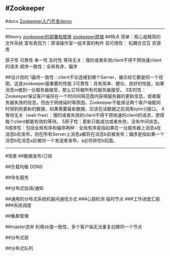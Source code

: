 #Zookeeper
---
#docs
[Zookeeper入门开发demo](http://www.cnblogs.com/chengxin1982/p/3997726.html)

---
#theory
[zookeeper的部署和使用](http://wangwei.cao.blog.163.com/blog/static/102362526201022414553362/)
[zookeeper原理](http://cailin.iteye.com/blog/2014486/)
##特点
简单：核心是精简的文件系统
富有表现力：原语操作室一组丰富的构件
高可用性：
松耦合交互
资源库

原子性
可靠性
单一性
及时性
等待无关：慢的或者失效client不得干预快速client的请求
顺序一致性：全局有序，偏序


##设计目的
1最终一致性：client不论连接到哪个Server，展示给它都是同一个视图，这是zookeeper最重要的性能
2可靠性：具有简单、健壮、良好的性能，如果消息m被到一台服务器接受，那么它将被所有的服务器接受。
3实时性：Zookeeper保证客户端将在一个时间间隔范围内获得服务器的更新信息，或者服务器失效的信息。但由于网络延时等原因，Zookeeper不能保证两个客户端能同时得到刚更新的数据，如果需要最新数据，应该在读数据之前调用sync()接口。
4等待无关（wait-free）：慢的或者失效的client不得干预快速的client的请求，使得每个client都能有效的等待。
5原子性：更新只能成功或者失败，没有中间状态。
6顺序性：包括全局有序和偏序两种：全局有序是指如果在一台服务器上消息a在消息b前发布，则在所有Server上消息a都将在消息b前被发布；偏序是指如果一个消息b在消息a后被同一个发送者发布，a必将排在b前面。






---
#场景
##数据发布/订阅

##负载均衡
DDNS

##命名服务

##分布式协调/通知

##通用的分布式系统机器间通信方式
###心跳检测
临时节点
###工作进度汇报
###系统调度

##集群管理


##master选举
利用zk强一致性，多个客户端无法重复创建同一个节点

##分布式锁

##分布式队列









